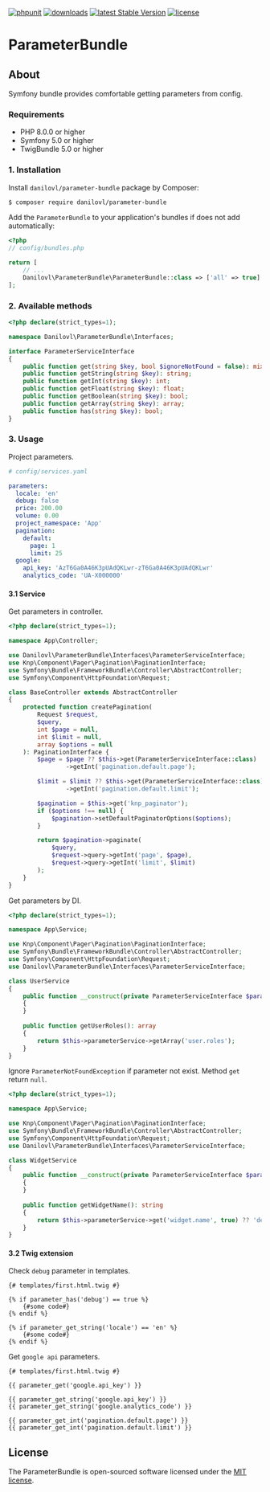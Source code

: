 [![phpunit](https://github.com/danilovl/parameter-bundle/actions/workflows/phpunit.yml/badge.svg)](https://github.com/danilovl/parameter-bundle/actions/workflows/phpunit.yml)
[![downloads](https://img.shields.io/packagist/dt/danilovl/parameter-bundle)](https://packagist.org/packages/danilovl/parameter-bundle)
[![latest Stable Version](https://img.shields.io/packagist/v/danilovl/parameter-bundle)](https://packagist.org/packages/danilovl/parameter-bundle)
[![license](https://img.shields.io/packagist/l/danilovl/parameter-bundle)](https://packagist.org/packages/danilovl/parameter-bundle)

# ParameterBundle #

## About ##

Symfony bundle provides comfortable getting parameters from config.

### Requirements 

  * PHP 8.0.0 or higher
  * Symfony 5.0 or higher
  * TwigBundle 5.0 or higher

### 1. Installation

Install `danilovl/parameter-bundle` package by Composer:
 
```bash
$ composer require danilovl/parameter-bundle
```

Add the `ParameterBundle` to your application's bundles if does not add automatically:

```php
<?php
// config/bundles.php

return [
    // ...
    Danilovl\ParameterBundle\ParameterBundle::class => ['all' => true]
];
```

### 2. Available methods

```php
<?php declare(strict_types=1);

namespace Danilovl\ParameterBundle\Interfaces;

interface ParameterServiceInterface
{
    public function get(string $key, bool $ignoreNotFound = false): mixed;
    public function getString(string $key): string;
    public function getInt(string $key): int;
    public function getFloat(string $key): float;
    public function getBoolean(string $key): bool;
    public function getArray(string $key): array;
    public function has(string $key): bool;
}
```

### 3. Usage

Project parameters.

```yaml
# config/services.yaml

parameters:
  locale: 'en'
  debug: false
  price: 200.00
  volume: 0.00
  project_namespace: 'App'
  pagination:
    default:
      page: 1
      limit: 25
  google:
    api_key: 'AzT6Ga0A46K3pUAdQKLwr-zT6Ga0A46K3pUAdQKLwr'
    analytics_code: 'UA-X000000'
```

#### 3.1 Service

Get parameters in controller.

```php
<?php declare(strict_types=1);

namespace App\Controller;

use Danilovl\ParameterBundle\Interfaces\ParameterServiceInterface;
use Knp\Component\Pager\Pagination\PaginationInterface;
use Symfony\Bundle\FrameworkBundle\Controller\AbstractController;
use Symfony\Component\HttpFoundation\Request;

class BaseController extends AbstractController
{
    protected function createPagination(
        Request $request,
        $query,
        int $page = null,
        int $limit = null,
        array $options = null
    ): PaginationInterface {
        $page = $page ?? $this->get(ParameterServiceInterface::class)
                ->getInt('pagination.default.page');

        $limit = $limit ?? $this->get(ParameterServiceInterface::class)
                ->getInt('pagination.default.limit');

        $pagination = $this->get('knp_paginator');
        if ($options !== null) {
            $pagination->setDefaultPaginatorOptions($options);
        }

        return $pagination->paginate(
            $query,
            $request->query->getInt('page', $page),
            $request->query->getInt('limit', $limit)
        );
    }
}
```

Get parameters by DI.

```php
<?php declare(strict_types=1);

namespace App\Service;

use Knp\Component\Pager\Pagination\PaginationInterface;
use Symfony\Bundle\FrameworkBundle\Controller\AbstractController;
use Symfony\Component\HttpFoundation\Request;
use Danilovl\ParameterBundle\Interfaces\ParameterServiceInterface;

class UserService
{
    public function __construct(private ParameterServiceInterface $parameterService)
    {
    }
    
    public function getUserRoles(): array
    {
        return $this->parameterService->getArray('user.roles');
    }
}
```
Ignore `ParameterNotFoundException` if parameter not exist. Method `get` return `null`.

```php
<?php declare(strict_types=1);

namespace App\Service;

use Knp\Component\Pager\Pagination\PaginationInterface;
use Symfony\Bundle\FrameworkBundle\Controller\AbstractController;
use Symfony\Component\HttpFoundation\Request;
use Danilovl\ParameterBundle\Interfaces\ParameterServiceInterface;

class WidgetService
{
    public function __construct(private ParameterServiceInterface $parameterService)
    {
    }
    
    public function getWidgetName(): string
    {
        return $this->parameterService->get('widget.name', true) ?? 'default widget name';
    }
}
```

#### 3.2 Twig extension

Check `debug` parameter in templates.

```twig
{# templates/first.html.twig #}

{% if parameter_has('debug') == true %}
    {#some code#}
{% endif %}

{% if parameter_get_string('locale') == 'en' %}
    {#some code#}
{% endif %}
```

Get `google api` parameters.

```twig
{# templates/first.html.twig #}

{{ parameter_get('google.api_key') }}

{{ parameter_get_string('google.api_key') }}
{{ parameter_get_string('google.analytics_code') }}

{{ parameter_get_int('pagination.default.page') }}
{{ parameter_get_int('pagination.default.limit') }}
```

## License

The ParameterBundle is open-sourced software licensed under the [MIT license](https://opensource.org/licenses/MIT).
